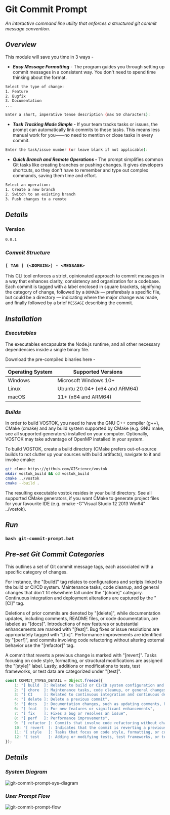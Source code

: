 # Git Commit Prompt
_An interactive command line utility that enforces a structured git commit message convention._

##  _Overview_

This module will save you time in 3 ways -
- **_Easy Message Formatting_** - The program guides you through setting up commit messages in a consistent way. You don't need to spend time thinking about the format.

```bash
Select the type of change:
1. Feature
2. Bugfix
3. Documentation
...

Enter a short, imperative tense description (max 50 characters):

```

- ***Task Tracking Made Simple -*** If your team tracks tasks or issues, the prompt can automatically link commits to these tasks. This means less manual work for you——no need to mention or close tasks in every commit.

```bash
Enter the task/issue number (or leave blank if not applicable):
```

- ***Quick Branch and Remote Operations -*** The prompt simplifies common Git tasks like creating branches or pushing changes. It gives developers shortcuts, so they don't have to remember and type out complex commands, saving them time and effort.

```bash
Select an operation:
1. Create a new branch
2. Switch to an existing branch
3. Push changes to a remote
```

## _Details_

### Version
```bash
0.0.1
```

### _Commit Structure_

### `[ TAG ] (<DOMAIN>) - <MESSAGE>`

This CLI tool enforces a strict, opinionated approach to commit messages in a way that enhances clarity, consistency and organization for a codebase. Each commit is tagged with a label enclosed in square brackets, signifying the category of change, followed by a `DOMAIN` — preferebaly a specific file, but could be a directory — indicating where the major change was made, and finally followed by a brief `MESSAGE` describing the commit.

## _Installation_

### _Executables_

The executables encapsulate the Node.js runtime, and all other necessary dependencies inside a single binary file.

Download the pre-compiled binaries here -

| Operating System |Supported Versions 
|--- |-----------
| Windows | Microsoft Windows 10+
| Linux | Ubuntu 20.04+ (x64 and ARM64)
| macOS | 11+ (x64 and ARM64)

### _Builds_

In order to build VOSTOK, you need to have the GNU C++ compiler (g++), CMake (cmake) and any build system supported by CMake (e.g. GNU make, see all supported generators) installed on your computer. Optionally, VOSTOK may take advantage of OpenMP installed in your system.

To build VOSTOK, create a build directory (CMake prefers out-of-source builds to not clutter up your sources with build artifacts), navigate to it and invoke cmake:

```bash
git clone https://github.com/GIScience/vostok
mkdir vostok_build && cd vostok_build
cmake ../vostok
cmake --build .
```

The resulting executable vostok resides in your build directory. See all supported CMake generators, if you want CMake to generate project files for your favourite IDE (e.g. cmake -G"Visual Studio 12 2013 Win64" ../vostok).

## _Run_

### `bash git-commit-prompt.bat`

## _Pre-set Git Commit Categories_

This outlines a set of Git commit message tags, each associated with a specific category of changes.

For instance, the "[build]" tag relates to configurations and scripts linked to the build or CI/CD system. Maintenance tasks, code cleanup, and general changes that don't fit elsewhere fall under the "[chore]" category. Continuous integration and deployment alterations are captured by the "[CI]" tag.

Deletions of prior commits are denoted by "[delete]", while documentation updates, including comments, README files, or code documentation, are labeled as "[docs]". Introductions of new features or substantial enhancements are marked with "[feat]". Bug fixes or issue resolutions are appropriately tagged with "[fix]". Performance improvements are identified by "[perf]", and commits involving code refactoring without altering external behavior use the "[refactor]" tag.

A commit that reverts a previous change is marked with "[revert]". Tasks focusing on code style, formatting, or structural modifications are assigned the "[style]" label. Lastly, additions or modifications to tests, test frameworks, or test data are categorized under "[test]".

```javascript
const COMMIT_TYPES_DETAIL = Object.freeze({
	1: "[ build  ]: Related to build or CI/CD system configuration and scripts",
	2: "[ chore  ]: Maintenance tasks, code cleanup, or general changes that don't fit into other categories",
	3: "[ CI     ]: Related to continuous integration and continuous deployment (CI/CD) pipeline changes",
	4: "[ delete ]: Delete a previous commit",
	5: "[ docs   ]: Documentation changes, such as updating comments, README files, or documentation in code",
	6: "[ feat   ]: For new features or significant enhancements",
	7: "[ fix    ]: Fixes a bug or resolves an issue",
	8: "[ perf   ]: Performance improvements",
	9: "[ refactor ]: Commits that involve code refactoring without changing its external behavior",
	10: "[ revert  ]: Indicates that the commit is reverting a previous commit",
	11: "[ style   ]: Tasks that focus on code style, formatting, or code structure changes",
	12: "[ test    ]: Adding or modifying tests, test frameworks, or test data",
});
```

## _Details_

### _System Diagram_

![git-commit-prompt-sys-diagram](https://github.com/monolithgoon/git-commit-prompt/assets/60096838/331824a1-f4ef-4a47-92c1-5574067c50b5)

### _User Prompt Flow_

![git-commit-prompt-flow](https://github.com/monolithgoon/git-commit-prompt/assets/60096838/00533453-5d40-49c5-a336-058fd6967a6e)

